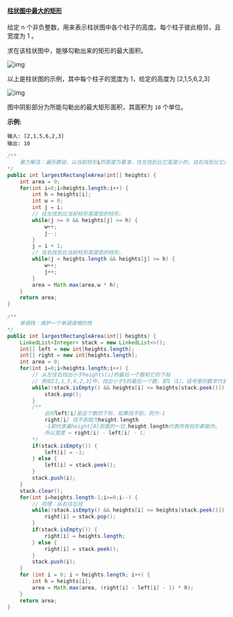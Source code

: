 #### [柱状图中最大的矩形](https://leetcode-cn.com/problems/largest-rectangle-in-histogram/)

给定 n 个非负整数，用来表示柱状图中各个柱子的高度。每个柱子彼此相邻，且宽度为 1 。

求在该柱状图中，能够勾勒出来的矩形的最大面积。

 ![img](https://assets.leetcode-cn.com/aliyun-lc-upload/uploads/2018/10/12/histogram.png) 

以上是柱状图的示例，其中每个柱子的宽度为 1，给定的高度为 [2,1,5,6,2,3]

 ![img](https://assets.leetcode-cn.com/aliyun-lc-upload/uploads/2018/10/12/histogram_area.png) 

图中阴影部分为所能勾勒出的最大矩形面积，其面积为 `10` 个单位。

**示例:**

```
输入: [2,1,5,6,2,3]
输出: 10
```

```java
/**
	暴力解法：遍历数组，以当前柱形i的高度为基准，往左找到比它高度小的，往右找到比它高度小的，然后进行比较取面积大的值。
*/
public int largestRectangleArea(int[] heights) {
    int area = 0;
    for(int i=0;i<heights.length;i++) {
        int h = heights[i];
        int w = 0;
        int j = i;
        // 往左找到比当前柱形高度低的柱形。
        while(j >= 0 && heights[j] >= h) {
            w++;
            j--;
        }
        j = i + 1;
        // 往右找到比当前柱形高度低的柱形。
        while(j < heights.length && heights[j] >= h) {
            w++;
            j++;
        }
        area = Math.max(area,w * h);
    }
    return area;
}
```

```java
/**
	单调栈：维护一个单调递增的栈
*/
public int largestRectangleArea(int[] heights) {
    LinkedList<Integer> stack = new LinkedList<>();
    int[] left = new int[heights.length];
    int[] right = new int[heights.length];
    int area = 0;
    for(int i=0;i<heights.length;i++) {
        // 从左往右找出小于heights[i]的最后一个数和它的下标
        // 例如[2,1,5,6,2,3]中，找出小于5的最后一个数，即1（1），括号里的数字代表下标
        while(!stack.isEmpty() && heights[i] <= heights[stack.peek()]) {
            stack.pop();
        }
        /** 
        	此时left[i]是这个数的下标，如果找不到，则为-1
        	right[i] 找不到就为height.length
        	-1即代表着height[0]前面的一位,height.length代表所有柱形都能作。
        	所以宽度 = right[i] - left[i] - 1;
        */ 
        if(stack.isEmpty()) {
            left[i] = -1;
        } else {
            left[i] = stack.peek();
        }
        stack.push(i);
    }
    stack.clear();
    for(int i=heights.length-1;i>=0;i--) {
        // 同理：从右往左找
        while(!stack.isEmpty() && heights[i] <= heights[stack.peek()]) {
            right[i] = stack.pop();
        }
        if(stack.isEmpty()) {
            right[i] = heights.length;
        } else {
            right[i] = stack.peek();
        }
        stack.push(i);
    }
    for (int i = 0; i < heights.length; i++) {
        int h = heights[i];
        area = Math.max(area, (right[i] - left[i] - 1) * h);
    }
    return area;
}
```









